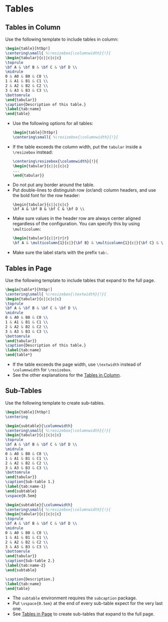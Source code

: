 # Tables

## Tables in Column

Use the following template to include tables in column:

```latex
\begin{table}[htbp!]
\centering\small{ %\resizebox{\columnwidth}{!}{
\begin{tabular}{c||c|c|c} 
\toprule
\bf A & \bf B & \bf C & \bf D \\
\midrule
0 & A0 & B0 & C0 \\
1 & A1 & B1 & C1 \\
2 & A2 & B2 & C2 \\
3 & A3 & B3 & C3 \\
\bottomrule
\end{tabular}}
\caption{Description of this table.}
\label{tab:name}
\end{table}
```

* Use the following options for all tables:
  ```latex
  \begin{table}[htbp!]
  \centering\small{ %\resizebox{\columnwidth}{!}{
  ```
* If the table exceeds the column width, put the `tabular` inside a `\resizebox` instead:
  ```latex
  \centering\resizebox{\columnwidth}{!}{
  \begin{tabular}{c||c|c|c}
  ...
  \end{tabular}}
  ```
* Do not put any border around the table.
* Put double-lines to distinguish row (or/and) column headers, and use the bold font for the row header:
  ```
  \begin{tabular}{c||c|c|c} 
  \bf A & \bf B & \bf C & \bf D \\
  ```
* Make sure values in the header row are always center aligned regardless of the configuration.  You can specify this by using `\multicolumn`:
  ```latex
  \begin{tabular}{c||r|r|r} 
  \bf A & \multicolumn{1}{c|}{\bf B} & \multicolumn{1}{c|}{\bf C} & \multicolumn{1}{c}{\bf D} \\
  ```
* Make sure the label starts with the prefix `tab:`.


## Tables in Page

Use the following template to include tables that expand to the full page.

```latex
\begin{table*}[htbp!]
\centering\small{ %\resizebox{\textwidth}{!}{
\begin{tabular}{c||c|c|c} 
\toprule
\bf A & \bf B & \bf C & \bf D \\
\midrule
0 & A0 & B0 & C0 \\
1 & A1 & B1 & C1 \\
2 & A2 & B2 & C2 \\
3 & A3 & B3 & C3 \\
\bottomrule
\end{tabular}}
\caption{Description of this table.}
\label{tab:name}
\end{table*}
```

* If the table exceeds the page width, use `\textwidth` instead of `\columnwidth` for `\resizebox`.
* See the other explanations for the [Tables in Column](#Tables-in-Column).


## Sub-Tables

Use the following template to create sub-tables.

```latex
\begin{table}[htbp!]
\centering

\begin{subtable}{\columnwidth}
\centering\small{ %\resizebox{\columnwidth}{!}{
\begin{tabular}{c||c|c|c} 
\toprule
\bf A & \bf B & \bf C & \bf D \\
\midrule
0 & A0 & B0 & C0 \\
1 & A1 & B1 & C1 \\
2 & A2 & B2 & C2 \\
3 & A3 & B3 & C3 \\
\bottomrule
\end{tabular}}
\caption{Sub-table 1.}
\label{tab:name-1}
\end{subtable}
\vspace{0.5em}

\begin{subtable}{\columnwidth}
\centering\small{ %\resizebox{\columnwidth}{!}{
\begin{tabular}{c||c|c|c} 
\toprule
\bf A & \bf B & \bf C & \bf D \\
\midrule
0 & A0 & B0 & C0 \\
1 & A1 & B1 & C1 \\
2 & A2 & B2 & C2 \\
3 & A3 & B3 & C3 \\
\bottomrule
\end{tabular}}
\caption{Sub-table 2.}
\label{tab:name-2}
\end{subtable}

\caption{Description.}
\label{tab:name}
\end{table}
```

* The `subtable` environment requires the `subcaption` package.
* Put `\vspace{0.5em}` at the end of every sub-table expect for the very last one.
* See [Tables in Page](#Tables-in-Page) to create sub-tables that expand to the full page. 
